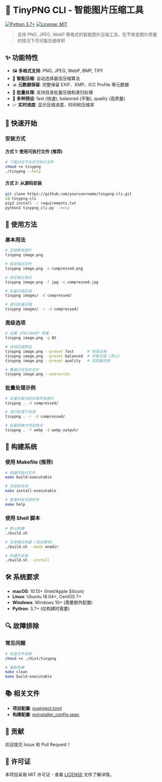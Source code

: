 # 🚀 TinyPNG CLI - 智能图片压缩工具

[![Python 3.7+](https://img.shields.io/badge/python-3.7+-blue.svg)](https://www.python.org/downloads/)
[![License: MIT](https://img.shields.io/badge/License-MIT-yellow.svg)](https://opensource.org/licenses/MIT)

> 支持 PNG, JPEG, WebP 等格式的智能图片压缩工具，在不改变图片质量的情况下尽可能压缩体积

## ✨ 功能特性

- 🖼️ **多格式支持**: PNG, JPEG, WebP, BMP, TIFF
- 🚀 **智能压缩**: 自动选择最佳压缩算法
- 📊 **元数据保留**: 完整保留 EXIF、XMP、ICC Profile 等元数据
- 📁 **批量处理**: 支持目录批量压缩和递归处理
- 🎯 **多种预设**: fast (快速), balanced (平衡), quality (高质量)
- 📈 **实时进度**: 显示压缩进度、时间和压缩率

## 🚀 快速开始

### 安装方式

#### 方式 1: 使用可执行文件 (推荐)
```bash
# 下载对应平台的可执行文件
chmod +x tinypng
./tinypng --help
```

#### 方式 2: 从源码安装
```bash
git clone https://github.com/yourusername/tinypng-cli.git
cd tinypng-cli
pip3 install -r requirements.txt
python3 tinypng_cli.py --help
```

## 📖 使用方法

### 基本用法

```bash
# 压缩单张图片
tinypng image.png

# 指定输出文件
tinypng image.png -o compressed.png

# 指定输出格式
tinypng image.png -f jpg -o compressed.jpg

# 批量压缩目录
tinypng images/ -d compressed/

# 递归批量压缩
tinypng images/ -r -d compressed/
```

### 高级选项

```bash
# 设置 JPEG/WebP 质量
tinypng image.png -q 85

# 选择压缩预设
tinypng image.png --preset fast      # 快速压缩
tinypng image.png --preset balanced  # 平衡压缩 (默认)
tinypng image.png --preset quality   # 高质量压缩

# 覆盖已存在的文件
tinypng image.png --overwrite
```

### 批量处理示例

```bash
# 批量压缩当前目录所有图片
tinypng . -d compressed/

# 递归处理子目录
tinypng . -r -d compressed/

# 批量转换为特定格式
tinypng . -f webp -d webp_output/
```

## 🔧 构建系统

### 使用 Makefile (推荐)

```bash
# 构建可执行文件
make build-executable

# 安装到系统
make install-executable

# 查看所有可用命令
make help
```

### 使用 Shell 脚本

```bash
# 默认构建
./build.sh

# 目录模式构建 (启动更快)
./build.sh --mode onedir

# 构建并安装
./build.sh --install
```

## 🛠️ 系统要求

- **macOS**: 10.13+ (Intel/Apple Silicon)
- **Linux**: Ubuntu 18.04+, CentOS 7+
- **Windows**: Windows 10+ (需要额外配置)
- **Python**: 3.7+ (仅构建时需要)

## 🔍 故障排除

### 常见问题

```bash
# 检查文件权限
chmod +x ./dist/tinypng

# 重新构建
make clean
make build-executable
```

## 📚 相关文件

- **项目配置**: [pyproject.toml](pyproject.toml)
- **构建配置**: [pyinstaller_config.spec](pyinstaller_config.spec)

## 🤝 贡献

欢迎提交 Issue 和 Pull Request！

## 📄 许可证

本项目采用 MIT 许可证 - 查看 [LICENSE](LICENSE) 文件了解详情。
